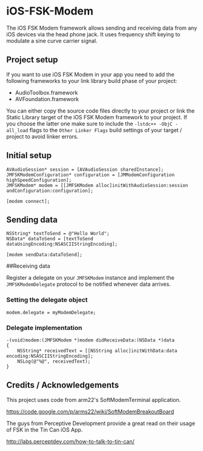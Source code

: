 iOS-FSK-Modem
=============

The iOS FSK Modem framework allows sending and receiving data from any iOS devices via the head phone jack. It uses frequency shift keying to modulate a sine curve carrier signal.

## Project setup

If you want to use iOS FSK Modem in your app you need to add the following frameworks to your link library build phase of your project:

* AudioToolbox.framework
* AVFoundation.framework

You can either copy the source code files directly to your project or link the Static Library target of the iOS FSK Modem framework to your project. If you choose the latter one make sure to include the `-lstdc++ -ObjC -all_load` flags to the `Other Linker Flags` build settings of your target / project to avoid linker errors.

## Initial setup

```objc
AVAudioSession* session = [AVAudioSession sharedInstance];
JMFSKModemConfiguration* configuration = [JMModemConfiguration highSpeedConfiguration];
JMFSKModem* modem = [[JMFSKModem alloc]initWithAudioSession:session andConfiguration:configuration];

[modem connect];
```

## Sending data

```objc
NSString* textToSend = @"Hello World";
NSData* dataToSend = [textToSend dataUsingEncoding:NSASCIIStringEncoding];

[modem sendData:dataToSend];
```

##Receiving data

Register a delegate on your `JMFSKModem` instance and implement the `JMFSKModemDelegate` protocol to be notified whenever data arrives.

### Setting the delegate object

```objc
modem.delegate = myModemDelegate;
```

### Delegate implementation

```objc
-(void)modem:(JMFSKModem *)modem didReceiveData:(NSData *)data
{
	NSString* receivedText = [[NSString alloc]initWithData:data encoding:NSASCIIStringEncoding];
	NSLog(@"%@", receivedText);
}
```

## Credits / Acknowledgements

This project uses code from arm22's SoftModemTerminal application.

https://code.google.com/p/arms22/wiki/SoftModemBreakoutBoard

The guys from Perceptive Development provide a great read on their usage of FSK in the Tin Can iOS App.

http://labs.perceptdev.com/how-to-talk-to-tin-can/
